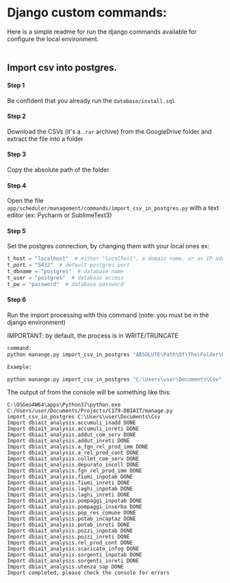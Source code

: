 # Django custom commands:

Here is a simple readme for run the django commands available for configure the local environment.
<br><br>

Import csv into postgres.
---
#### Step 1
Be confident that you already run the `database/install.sql`
#### Step 2
Download the CSVs (it's a `.rar` archive) from the GoogleDrive folder and extract the file into a folder
#### Step 3
Copy the absolute path of the folder
#### Step 4
Open the file `app/scheduler/management/commands/import_csv_in_postgres.py` with a text editor (ex: Pycharm or SublimeText3)
#### Step 5
Set the postgres connection, by changing them with your local ones ex:
```python
t_host = "localhost"  # either "localhost", a domain name, or an IP address.
t_port = "5432"  # default postgres port
t_dbname = "postgres"  # database name
t_user = "postgres"  # database access
t_pw = "password"  # database password
```
#### Step 6
Run the import processing with this command (note: you must be in the django environment)

IMPORTANT: by default, the process is in WRITE/TRUNCATE
```python 
command: 
python manange.py import_csv_in_postgres "ABSOLUTE\Path\Of\The\Folder\Of\The\CSVs"

Example:

python manange.py import_csv_in_postgres "C:\Users\user\Documents\Csv"
```
The output of from the console will be something like this:
```
C:\OSGeo4W64\apps\Python37\python.exe C:/Users/user/Documents/Projects/C179-DBIAIT/manage.py import_csv_in_postgres C:\Users\user\Documents\Csv
Import dbiait_analysis.accumuli_inadd DONE
Import dbiait_analysis.accumuli_inreti DONE
Import dbiait_analysis.addut_com_serv DONE
Import dbiait_analysis.addut_inreti DONE
Import dbiait_analysis.a_fgn_rel_prod_imm DONE
Import dbiait_analysis.a_rel_prod_cont DONE
Import dbiait_analysis.collet_com_serv DONE
Import dbiait_analysis.depurato_incoll DONE
Import dbiait_analysis.fgn_rel_prod_imm DONE
Import dbiait_analysis.fiumi_inpotab DONE
Import dbiait_analysis.fiumi_inreti DONE
Import dbiait_analysis.laghi_inpotab DONE
Import dbiait_analysis.laghi_inreti DONE
Import dbiait_analysis.pompaggi_inpotab DONE
Import dbiait_analysis.pompaggi_inserba DONE
Import dbiait_analysis.pop_res_comune DONE
Import dbiait_analysis.potab_incaptaz DONE
Import dbiait_analysis.potab_inreti DONE
Import dbiait_analysis.pozzi_inpotab DONE
Import dbiait_analysis.pozzi_inreti DONE
Import dbiait_analysis.rel_prod_cont DONE
Import dbiait_analysis.scaricato_infog DONE
Import dbiait_analysis.sorgenti_inpotab DONE
Import dbiait_analysis.sorgenti_inreti DONE
Import dbiait_analysis.utenza_sap DONE
Import completed, please check the console for errors

```
